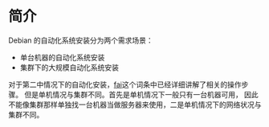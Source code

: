 # 简介
Debian 的自动化系统安装分为两个需求场景：

- 单台机器的自动化系统安装
- 集群下的大规模自动化系统安装

对于第二中情况下的自动化安装，[fai]()这个词条中已经详细讲解了相关的操作步骤。
但是单机情况与集群不同。首先是单机情况下一般只有一台机器可用，
因此不能像集群那样单独找一台机器当做服务器来使用，二是单机情况下的网络状况与集群不同。